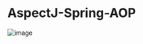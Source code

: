 # AspectJ-Spring-AOP

![image](https://user-images.githubusercontent.com/52087288/209193354-87a19e4b-d928-4861-8a4c-90afb0f8692f.png)
